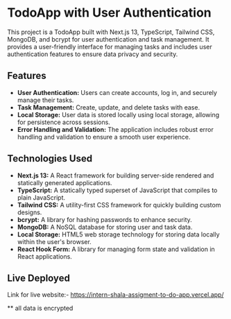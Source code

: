# TodoApp with User Authentication

This project is a TodoApp built with Next.js 13, TypeScript, Tailwind CSS, MongoDB, and bcrypt for user authentication and task management. It provides a user-friendly interface for managing tasks and includes user authentication features to ensure data privacy and security.

## Features

- **User Authentication:** Users can create accounts, log in, and securely manage their tasks.
- **Task Management:** Create, update, and delete tasks with ease.
- **Local Storage:** User data is stored locally using local storage, allowing for persistence across sessions.
- **Error Handling and Validation:** The application includes robust error handling and validation to ensure a smooth user experience.

## Technologies Used

- **Next.js 13:** A React framework for building server-side rendered and statically generated applications.
- **TypeScript:** A statically typed superset of JavaScript that compiles to plain JavaScript.
- **Tailwind CSS:** A utility-first CSS framework for quickly building custom designs.
- **bcrypt:** A library for hashing passwords to enhance security.
- **MongoDB:** A NoSQL database for storing user and task data.
- **Local Storage:** HTML5 web storage technology for storing data locally within the user's browser.
- **React Hook Form:** A library for managing form state and validation in React applications.


## Live Deployed
Link for live website:- https://intern-shala-assigment-to-do-app.vercel.app/

** all data is encrypted
